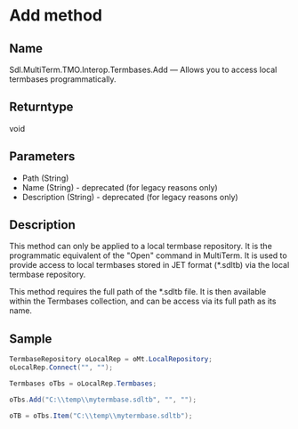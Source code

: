 #  Add method

## Name

Sdl.MultiTerm.TMO.Interop.Termbases.Add —          Allows you to access local termbases programmatically.

## Returntype

void

## Parameters

* Path (String)
* Name (String) - deprecated (for legacy 
reasons only)
* Description (String) - deprecated (for legacy 
reasons only)


## Description

This method can only be applied to a local termbase repository. It is the programmatic equivalent of the "Open" command in MultiTerm.  It is used to  provide access to local termbases stored in JET format (\*.sdltb) via the local termbase repository.

This method requires the full path of the \*.sdltb file. It is then available  within the Termbases collection, and can be access via its full path as its  name.

## Sample

```cs
TermbaseRepository oLocalRep = oMt.LocalRepository;	
oLocalRep.Connect("", "");		

Termbases oTbs = oLocalRep.Termbases;

oTbs.Add("C:\\temp\\mytermbase.sdltb", "", "");

oTB = oTbs.Item("C:\\temp\\mytermbase.sdltb");
```

